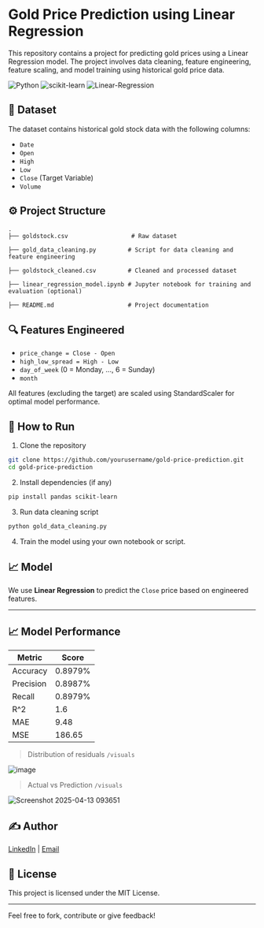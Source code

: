 
# Gold Price Prediction using Linear Regression

This repository contains a project for predicting gold prices using a Linear Regression model. The project involves data cleaning, feature engineering, feature scaling, and model training using historical gold price data.

![Python](https://img.shields.io/badge/Python-3.11-blue?logo=python)
![scikit-learn](https://img.shields.io/badge/scikit--learn-ML-orange?logo=scikit-learn)
![Linear-Regression](https://img.shields.io/badge/Linear--Regression-Model-red?logo=Linear-regression)


## 📁 Dataset
The dataset contains historical gold stock data with the following columns:
- `Date`
- `Open`
- `High`
- `Low`
- `Close` (Target Variable)
- `Volume`

## ⚙️ Project Structure
```
.
├── goldstock.csv                  # Raw dataset

├── gold_data_cleaning.py         # Script for data cleaning and feature engineering

├── goldstock_cleaned.csv         # Cleaned and processed dataset

├── linear_regression_model.ipynb # Jupyter notebook for training and evaluation (optional)

├── README.md                     # Project documentation
```

## 🔍 Features Engineered
- `price_change = Close - Open`
- `high_low_spread = High - Low`
- `day_of_week` (0 = Monday, ..., 6 = Sunday)
- `month`

All features (excluding the target) are scaled using StandardScaler for optimal model performance.

## 🚀 How to Run
1. Clone the repository
```bash
git clone https://github.com/yourusername/gold-price-prediction.git
cd gold-price-prediction
```
2. Install dependencies (if any)
```bash
pip install pandas scikit-learn
```
3. Run data cleaning script
```bash
python gold_data_cleaning.py
```
4. Train the model using your own notebook or script.

## 📈 Model
We use **Linear Regression** to predict the `Close` price based on engineered features.

---

## 📈 Model Performance

| Metric     | Score      |
|------------|------------|
| Accuracy   | 0.8979%    |
| Precision  | 0.8987%    |
| Recall     | 0.8979%    |
| R^2        | 1.6        |
| MAE        | 9.48       |           
| MSE        | 186.65     |

> Distribution of residuals `/visuals`

![image](https://github.com/user-attachments/assets/14a4b7b4-a368-4c22-81d5-66fa520f247f)

> Actual vs Prediction `/visuals`

![Screenshot 2025-04-13 093651](https://github.com/user-attachments/assets/5a58f287-ae11-4bde-8ee7-fe2470cf9448)


## ✍️ Author
 [LinkedIn](https://linkedin.com/newbieshubham) | [Email](mailto:shubham30p@gmail.com)

## 📄 License
This project is licensed under the MIT License.

---

Feel free to fork, contribute or give feedback!

